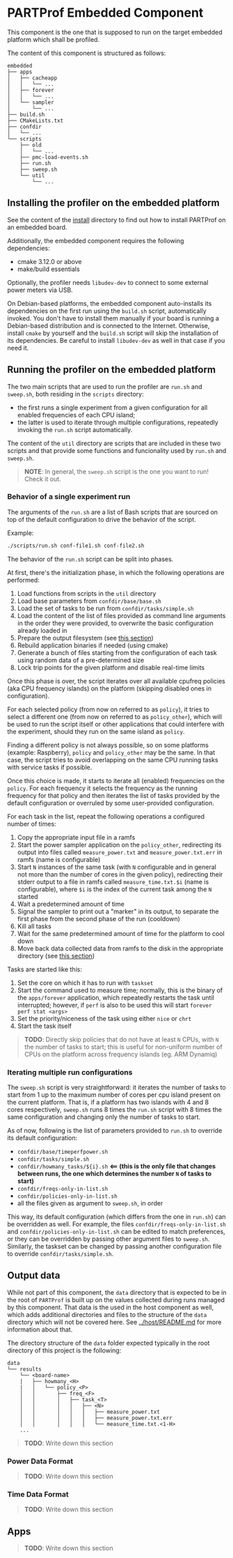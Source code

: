 # PARTProf Embedded Component

This component is the one that is supposed to run on the target embedded
platform which shall be profiled.

The content of this component is structured as follows:
```
embedded
├── apps
│   ├── cacheapp
│   │   └── ...
│   ├── forever
│   │   └── ...
│   └── sampler
│       └── ...
├── build.sh
├── CMakeLists.txt
├── confdir
│   └── ...
└── scripts
    ├── old
    │   └── ...
    ├── pmc-load-events.sh
    ├── run.sh
    ├── sweep.sh
    └── util
        └── ...
```

## Installing the profiler on the embedded platform

See the content of the [install](install) directory to find out how to install
PARTProf on an embedded board.

Additionally, the embedded component requires the following dependencies:
 - cmake 3.12.0 or above
 - make/build essentials

Optionally, the profiler needs `libudev-dev` to connect to some external power
meters via USB.

On Debian-based platforms, the embedded component auto-installs its dependencies
on the first run using the `build.sh` script, automatically invoked. You don't
have to install them manually if your board is running a Debian-based
distribution and is connected to the Internet. Otherwise, install `cmake` by
yourself and the `build.sh` script will skip the installation of its
dependencies. Be careful to install `libudev-dev` as well in that case if you
need it.

## Running the profiler on the embedded platform

The two main scripts that are used to run the profiler are `run.sh` and
`sweep.sh`, both residing in the `scripts` directory:
 - the first runs a single experiment from a given configuration for all enabled
   frequencies of each CPU island;
 - the latter is used to iterate through multiple configurations, repeatedly
   invoking the `run.sh` script automatically.

The content of the `util` directory are scripts that are included in these two
scripts and that provide some functions and funcionality used by `run.sh` and
`sweep.sh`.

> **NOTE**: In general, the `sweep.sh` script is the one you want to run! Check
> it out.

### Behavior of a single experiment run

The arguments of the `run.sh` are a list of Bash scripts that are sourced on top
of the default configuration to drive the behavior of the script.

Example:
```sh
./scripts/run.sh conf-file1.sh conf-file2.sh
```

The behavior of the `run.sh` script can be split into phases.

At first, there's the initialization phase, in which the following operations
are performed:
 1. Load functions from scripts in the `util` directory
 2. Load base parameters from `confdir/base/base.sh`
 3. Load the set of tasks to be run from `confdir/tasks/simple.sh`
 4. Load the content of the list of files provided as command line arguments in
    the order they were provided, to overwrite the basic configuration already
    loaded in
 5. Prepare the output filesystem (see [this section](#output-data))
 6. Rebuild application binaries if needed (using cmake)
 7. Generate a bunch of files starting from the configuration of each task using
    random data of a pre-determined size
 8. Lock trip points for the given platform and disable real-time limits

Once this phase is over, the script iterates over all available cpufreq policies
(aka CPU frequency islands) on the platform (skipping disabled ones in
configuration).

For each selected policy (from now on referred to as `policy`), it tries to
select a different one (from now on referred to as `policy_other`), which will
be used to run the script itself or other applications that could interfere with
the experiment, should they run on the same island as `policy`.

Finding a different policy is not always possible, so on some platforms
(example: Raspberry), `policy` and `policy_other` may be the same. In that case,
the script tries to avoid overlapping on the same CPU running tasks with service
tasks if possible.

Once this choice is made, it starts to iterate all (enabled) frequencies on the
`policy`. For each frequency it selects the frequency as the running frequency
for that policy and then iterates the list of tasks provided by the default
configuration or overruled by some user-provided configuration.

For each task in the list, repeat the following operations a configured number
of times:
 1. Copy the appropriate input file in a ramfs
 2. Start the power sampler application on the `policy_other`, redirecting its
    output into files called `measure_power.txt` and `measure_power.txt.err` in
    ramfs (name is configurable)
 3. Start `N` instances of the same task (with `N` configurable and in general
    not more than the number of cores in the given policy), redirecting their
    stderr output to a file in ramfs called `measure_time.txt.$i` (name is
    configurable), where `$i` is the index of the current task among the `N`
    started
 4. Wait a predetermined amount of time
 5. Signal the sampler to print out a "marker" in its output, to separate the
    first phase from the second phase of the run (cooldown)
 6. Kill all tasks
 7. Wait for the same predetermined amount of time for the platform to cool down
 8. Move back data collected data from ramfs to the disk in the appropriate
    directory (see [this section](#output-data))

Tasks are started like this:
 1. Set the core on which it has to run with `taskset`
 2. Start the command used to measure time; normally, this is the binary of the
    `apps/forever` application, which repeatedly restarts the task until
    interrupted; however, if `perf` is also to be used this will start `forever
    perf stat <args>`
 3. Set the priority/niceness of the task using either `nice` or `chrt`
 4. Start the task itself

> **TODO**: Directly skip policies that do not have at least `N` CPUs, with `N`
> the number of tasks to start; this is useful for non-uniform number of CPUs on
> the platform across frequency islands (eg. ARM Dynamiq)

### Iterating multiple run configurations

The `sweep.sh` script is very straightforward: it iterates the number of tasks
to start from 1 up to the maximum number of cores per cpu island present on the
current platform. That is, if a platform has two islands with 4 and 8 cores
respectively, `sweep.sh` runs 8 times the `run.sh` script with 8 times the same
configuration and changing only the number of tasks to start.

As of now, following is the list of parameters provided to `run.sh` to override
its default configuration:
 - `confdir/base/timeperfpower.sh`
 - `confdir/tasks/simple.sh`
 - `confdir/howmany_tasks/${i}.sh` **<== (this is the only file that changes between
   runs, the one which determines the number `N` of tasks to start)**
 - `confdir/freqs-only-in-list.sh`
 - `confdir/policies-only-in-list.sh`
 - all the files given as argument to `sweep.sh`, in order

This way, its default configuration (which differs from the one in `run.sh`) can
be overridden as well. For example, the files `confdir/freqs-only-in-list.sh`
and `confdir/policies-only-in-list.sh` can be edited to match preferences, or
they can be overridden by passing other argument files to `sweep.sh`. Similarly,
the taskset can be changed by passing another configuration file to override
`confdir/tasks/simple.sh`.

## Output data

While not part of this component, the `data` directory that is expected to be in
the root of `PARTProf` is built up on the values collected during runs managed
by this component. That data is the used in the host component as well, which
adds additional directories and files to the structure of the `data` directory
which will not be covered here. See [../host/README.md](../host/README.md) for
more information about that.

The directory structure of the `data` folder expected typically in the root
directory of this project is the following:

```
data
└── results
    └── <board-name>
    |   ├── howmany_<H>
    |   │   └── policy_<P>
    │   │       ├── freq_<F>
    │   │       │   ├── task_<T>
    │   │       │   │   ├── <N>
    │   │       │   │   │   ├── measure_power.txt
    │   │       │   │   │   ├── measure_power.txt.err
    │   │       │   │   │   └── measure_time.txt.<1-H>
    ...
```

> **TODO**: Write down this section

### Power Data Format

> **TODO**: Write down this section

### Time Data Format

> **TODO**: Write down this section

## Apps

> **TODO**: Write down this section
